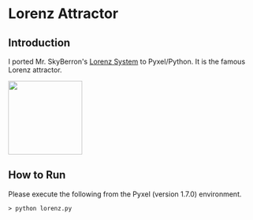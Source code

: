 # Lorenz Attractor

## Introduction

I ported Mr. SkyBerron's [Lorenz System](https://twitter.com/SkyBerron/status/1586638426887098371) to Pyxel/Python. 
It is the famous Lorenz attractor.

<img src="https://github.com/jay-kumogata/FractalArts/blob/main/pyxel/lorenz/screenshots/lorenz01.gif" width="150"> 

## How to Run

Please execute the following from the Pyxel (version 1.7.0) environment.

	> python lorenz.py
